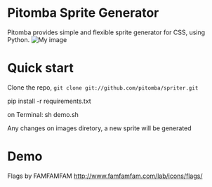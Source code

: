Pitomba Sprite Generator
=================

Pitomba provides simple and flexible sprite generator for CSS, using Python.
![My image](https://travis-ci.org/pitomba/pitomba.png)

Quick start
=================

Clone the repo, `git clone git://github.com/pitomba/spriter.git`

pip install -r requirements.txt

on Terminal:
sh demo.sh

Any changes on images diretory, a new sprite will be generated

Demo
=================

Flags by FAMFAMFAM
http://www.famfamfam.com/lab/icons/flags/
